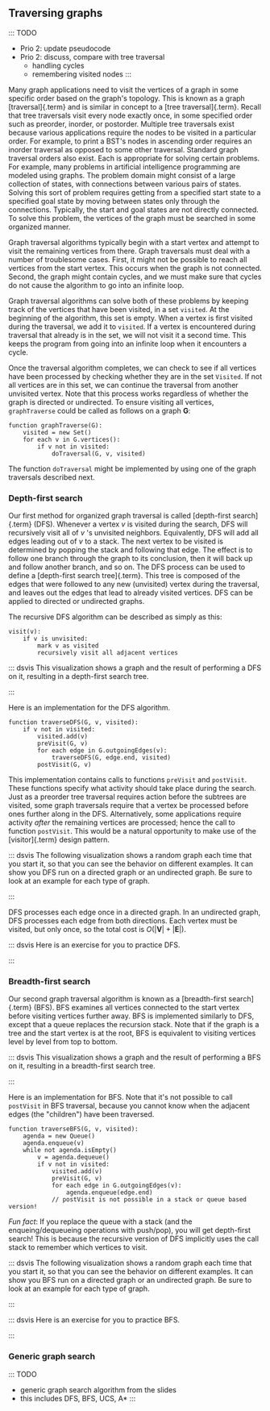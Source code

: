 
## Traversing graphs

::: TODO
- Prio 2: update pseudocode
- Prio 2: discuss, compare with tree traversal
    - handling cycles
    - remembering visited nodes
:::

Many graph applications need to visit the vertices of a graph in some
specific order based on the graph's topology. This is known as a graph
[traversal]{.term} and is similar in concept to
a [tree traversal]{.term}.
Recall that tree traversals visit every node exactly once, in some
specified order such as preorder, inorder, or postorder. Multiple tree
traversals exist because various applications require the nodes to be
visited in a particular order. For example, to print a BST's nodes in
ascending order requires an inorder traversal as opposed to some other
traversal. Standard graph traversal orders also exist. Each is
appropriate for solving certain problems. For example, many problems in
artificial intelligence programming are modeled using graphs. The
problem domain might consist of a large collection of states, with
connections between various pairs of states. Solving this sort of
problem requires getting from a specified start state to a specified
goal state by moving between states only through the connections.
Typically, the start and goal states are not directly connected. To
solve this problem, the vertices of the graph must be searched in some
organized manner.

Graph traversal algorithms typically begin with a start vertex and
attempt to visit the remaining vertices from there. Graph traversals
must deal with a number of troublesome cases. First, it might not be
possible to reach all vertices from the start vertex. This occurs when
the graph is not connected. Second, the graph might contain cycles, and
we must make sure that cycles do not cause the algorithm to go into an
infinite loop.

Graph traversal algorithms can solve both of these problems by keeping
track of the vertices that have been visited, in a set `visited`. At the
beginning of the algorithm, this set is empty. When a vertex is first
visited during the traversal, we add it to `visited`. If a vertex is
encountered during traversal that already is in the set, we will not
visit it a second time. This keeps the program from going into an
infinite loop when it encounters a cycle.

Once the traversal algorithm completes, we can check to see if all
vertices have been processed by checking whether they are in the set
`Visited`. If not all vertices are in this set, we can continue the
traversal from another unvisited vertex. Note that this process works
regardless of whether the graph is directed or undirected. To ensure
visiting all vertices, `graphTraverse` could be called as follows on a
graph $\mathbf{G}$:

    function graphTraverse(G):
        visited = new Set()
        for each v in G.vertices():
            if v not in visited:
                doTraversal(G, v, visited)

The function `doTraversal` might be implemented by using one of the
graph traversals described next.

### Depth-first search

Our first method for organized graph traversal is called
[depth-first search]{.term} (DFS). Whenever a
vertex $v$ is visited during the search, DFS will recursively visit all
of $v$ 's unvisited neighbors. Equivalently, DFS will add all edges
leading out of $v$ to a stack. The next vertex to be visited is
determined by popping the stack and following that edge. The effect is
to follow one branch through the graph to its conclusion, then it will
back up and follow another branch, and so on. The DFS process can be
used to define a [depth-first search tree]{.term}. This tree is composed of the edges that were followed to
any new (unvisited) vertex during the traversal, and leaves out the
edges that lead to already visited vertices. DFS can be applied to
directed or undirected graphs.

The recursive DFS algorithm can be described as simply as this:

    visit(v):
        if v is unvisited:
            mark v as visited
            recursively visit all adjacent vertices

::: dsvis
This visualization shows a graph and the result of performing a DFS on
it, resulting in a depth-first search tree.

<inlineav id="DFSCON" src="Graph/DFSCON.js" name="Depth-First Search Slideshow" links="Graph/DFSCON.css"/>
:::

Here is an implementation for the DFS algorithm.

    function traverseDFS(G, v, visited):
        if v not in visited:
            visited.add(v)
            preVisit(G, v)
            for each edge in G.outgoingEdges(v):
                traverseDFS(G, edge.end, visited)
            postVisit(G, v)

This implementation contains calls to functions `preVisit` and
`postVisit`. These functions specify what activity should take place
during the search. Just as a preorder tree traversal requires action
before the subtrees are visited, some graph traversals require that a
vertex be processed before ones further along in the DFS. Alternatively,
some applications require activity *after* the remaining vertices are
processed; hence the call to function `postVisit`. This would be a
natural opportunity to make use of the
[visitor]{.term} design pattern.

::: dsvis
The following visualization shows a random graph each time that you
start it, so that you can see the behavior on different examples. It can
show you DFS run on a directed graph or an undirected graph. Be sure to
look at an example for each type of graph.

<avembed id="DFSAV" src="Graph/DFSAV.html" type="ss" name="DFS AV"/>
:::

DFS processes each edge once in a directed graph. In an undirected
graph, DFS processes each edge from both directions. Each vertex must be
visited, but only once, so the total cost is
$O(|\mathbf{V}| + |\mathbf{E}|)$.

::: dsvis
Here is an exercise for you to practice DFS.

<avembed id="DFSPE" src="Graph/DFSPE.html" type="pe" name="DFS Proficiency Exercise"/>
:::

### Breadth-first search

Our second graph traversal algorithm is known as a
[breadth-first search]{.term} (BFS). BFS
examines all vertices connected to the start vertex before visiting
vertices further away. BFS is implemented similarly to DFS, except that
a queue replaces the recursion stack. Note that if the graph is a tree
and the start vertex is at the root, BFS is equivalent to visiting
vertices level by level from top to bottom.

::: dsvis
This visualization shows a graph and the result of performing a BFS on
it, resulting in a breadth-first search tree.

<inlineav id="BFSCON" src="Graph/BFSCON.js" name="Breadth-First Search Slideshow" links="Graph/BFSCON.css"/>
:::

Here is an implementation for BFS. Note that it's not possible to call
`postVisit` in BFS traversal, because you cannot know when the adjacent
edges (the "children") have been traversed.

    function traverseBFS(G, v, visited):
        agenda = new Queue()
        agenda.enqueue(v)
        while not agenda.isEmpty()
            v = agenda.dequeue()
            if v not in visited:
                visited.add(v)
                preVisit(G, v)
                for each edge in G.outgoingEdges(v):
                    agenda.enqueue(edge.end)
                // postVisit is not possible in a stack or queue based version!


*Fun fact*: If you replace the queue with a stack (and the
enqueing/dequeueing operations with push/pop), you will get depth-first
search! This is because the recursive version of DFS implicitly uses the
call stack to remember which vertices to visit.

::: dsvis
The following visualization shows a random graph each time that you
start it, so that you can see the behavior on different examples. It can
show you BFS run on a directed graph or an undirected graph. Be sure to
look at an example for each type of graph.

<avembed id="BFSAV" src="Graph/BFSAV.html" type="ss" name="BFS AV"/>
:::

::: dsvis
Here is an exercise for you to practice BFS.

<avembed id="BFSPE" src="Graph/BFSPE.html" type="pe" name="BFS Proficiency Exercise"/>
:::

### Generic graph search

::: TODO
- generic graph search algorithm from the slides
- this includes DFS, BFS, UCS, A*
:::
